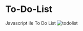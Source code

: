 # To-Do-List
Javascript ile To Do List
![todolist](https://github.com/hemregur/To-Do-List/assets/95082641/7a0e1e76-0208-41fe-8d29-6fb152db0d5c)

